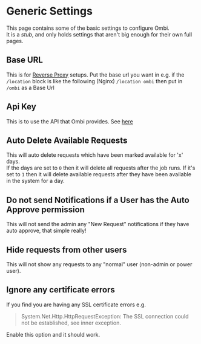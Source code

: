# Generic Settings

This page contains some of the basic settings to configure Ombi.  
It is a _stub_, and only holds settings that aren't big enough for their own full pages.  

## Base URL

This is for [Reverse Proxy](../info/reverse-proxy) setups. Put the base url you want in e.g. if the `/location` block is like the following (Nginx) `/location ombi` then put in `/ombi` as a Base Url

## Api Key

This is to use the API that Ombi provides. See [here](../../info/api-information)

## Auto Delete Available Requests

This will auto delete requests which have been marked available for 'x' days.  
If the days are set to `0` then it will delete all requests after the job runs. If it's set to `1` then it will delete available requests after they have been available in the system for a day.  

## Do not send Notifications if a User has the Auto Approve permission

This will not send the admin any "New Request" notifications if they have auto approve, that simple really!

## Hide requests from other users

This will not show any requests to any "normal" user (non-admin or power user).

## Ignore any certificate errors

If you find you are having any SSL certificate errors e.g.
> System.Net.Http.HttpRequestException: The SSL connection could not be established, see inner exception.

Enable this option and it should work.
